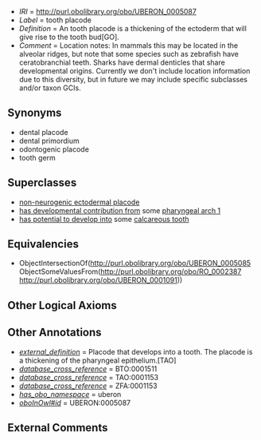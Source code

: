  * *IRI* = http://purl.obolibrary.org/obo/UBERON_0005087
 * *Label* = tooth placode
 * *Definition* = An tooth placode is a thickening of the ectoderm that will give rise to the tooth bud[GO].
 * *Comment* = Location notes: In mammals this may be located in the alveolar ridges, but note that some species such as zebrafish have ceratobranchial teeth. Sharks have dermal denticles that share developmental origins. Currently we don't include location information due to this diversity, but in future we may include specific subclasses and/or taxon GCIs.

## Synonyms

 * dental placode
 * dental primordium
 * odontogenic placode
 * tooth germ

## Superclasses

 * [non-neurogenic ectodermal placode](../../UBERON/14/UBERON_0011814.md)
 * [has developmental contribution from](../../RO/54/RO_0002254.md) some [pharyngeal arch 1](../../UBERON/62/UBERON_0004362.md)
 * [has potential to develop into](../../RO/87/RO_0002387.md) some [calcareous tooth](../../UBERON/91/UBERON_0001091.md)

## Equivalencies

 * ObjectIntersectionOf(<http://purl.obolibrary.org/obo/UBERON_0005085> ObjectSomeValuesFrom(<http://purl.obolibrary.org/obo/RO_0002387> <http://purl.obolibrary.org/obo/UBERON_0001091>))

## Other Logical Axioms


## Other Annotations

 * *[external_definition](../../UBPROP/01/UBPROP_0000001.md)* = Placode that develops into a tooth. The placode is a thickening of the pharyngeal epithelium.[TAO]
 * *[database_cross_reference](../../ef/oboInOwl#hasDbXref.md)* = BTO:0001511
 * *[database_cross_reference](../../ef/oboInOwl#hasDbXref.md)* = TAO:0001153
 * *[database_cross_reference](../../ef/oboInOwl#hasDbXref.md)* = ZFA:0001153
 * *[has_obo_namespace](../../ce/oboInOwl#hasOBONamespace.md)* = uberon
 * *[oboInOwl#id](../../id/oboInOwl#id.md)* = UBERON:0005087

## External Comments

